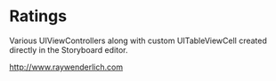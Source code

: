 # Ratings
Various UIViewControllers along with custom UITableViewCell created directly in the Storyboard editor.


http://www.raywenderlich.com
